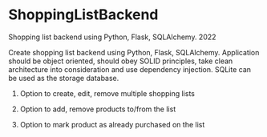 # ShoppingListBackend
Shopping list backend using Python, Flask, SQLAlchemy.
2022


Create shopping list backend using Python, Flask, SQLAlchemy. Application should be object oriented, should obey SOLID principles, take clean architecture into consideration and use dependency injection. SQLite can be used as the storage database.

 1. Option to create, edit, remove multiple shopping lists

2. Option to add, remove products to/from the list

3. Option to mark product as already purchased on the list
